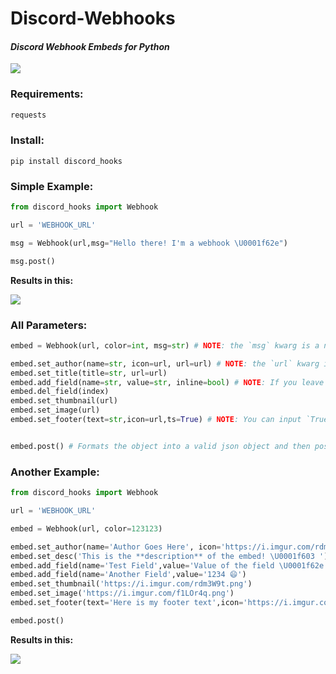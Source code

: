 # Discord-Webhooks
#### *Discord Webhook Embeds for Python*

[<img src="https://discordapp.com/api/guilds/323349192837693440/widget.png?style=banner2">](https://discord.gg/JVw6nhD) 


### Requirements:
```py
requests
```
### Install:
```
pip install discord_hooks
```
### Simple Example:
```py
from discord_hooks import Webhook

url = 'WEBHOOK_URL'

msg = Webhook(url,msg="Hello there! I'm a webhook \U0001f62e")

msg.post()
```
**Results in this:**

<img src='https://i.imgur.com/3acyaiy.png'>

### All Parameters:

```py
embed = Webhook(url, color=int, msg=str) # NOTE: the `msg` kwarg is a normal message.

embed.set_author(name=str, icon=url, url=url) # NOTE: the `url` kwarg is the url when you click on the author.
embed.set_title(title=str, url=url) 
embed.add_field(name=str, value=str, inline=bool) # NOTE: If you leave `inline` out, it defaults to `True`
embed.del_field(index)
embed.set_thumbnail(url) 
embed.set_image(url)
embed.set_footer(text=str,icon=url,ts=True) # NOTE: You can input `True` (current time) or an int timestamp.


embed.post() # Formats the object into a valid json object and then posts it to the webhook url
```
### Another Example:
```py
from discord_hooks import Webhook

url = 'WEBHOOK_URL'

embed = Webhook(url, color=123123)

embed.set_author(name='Author Goes Here', icon='https://i.imgur.com/rdm3W9t.png')
embed.set_desc('This is the **description** of the embed! \U0001f603 ')
embed.add_field(name='Test Field',value='Value of the field \U0001f62e')
embed.add_field(name='Another Field',value='1234 😄')
embed.set_thumbnail('https://i.imgur.com/rdm3W9t.png')
embed.set_image('https://i.imgur.com/f1LOr4q.png')
embed.set_footer(text='Here is my footer text',icon='https://i.imgur.com/rdm3W9t.png',ts=True)

embed.post()
```
**Results in this:**

<img src='https://i.imgur.com/8Ms4OID.png'>


